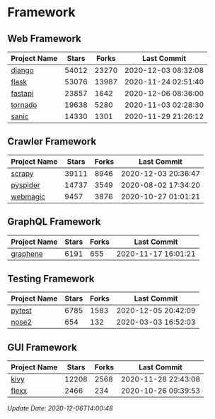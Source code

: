 # Framework

## Web Framework
| Project Name | Stars | Forks | Last Commit |
| ------------ | ----- | ----- | ----------- |
| [django](https://github.com/django/django) | 54012 | 23270 | 2020-12-03 08:32:08 |
| [flask](https://github.com/pallets/flask) | 53076 | 13987 | 2020-11-24 02:51:40 |
| [fastapi](https://github.com/tiangolo/fastapi) | 23857 | 1642 | 2020-12-06 08:36:00 |
| [tornado](https://github.com/tornadoweb/tornado) | 19638 | 5280 | 2020-11-03 02:28:30 |
| [sanic](https://github.com/huge-success/sanic) | 14330 | 1301 | 2020-11-29 21:26:12 |

## Crawler Framework
| Project Name | Stars | Forks | Last Commit |
| ------------ | ----- | ----- | ----------- |
| [scrapy](https://github.com/scrapy/scrapy) | 39111 | 8946 | 2020-12-03 20:36:47 |
| [pyspider](https://github.com/binux/pyspider) | 14737 | 3549 | 2020-08-02 17:34:20 |
| [webmagic](https://github.com/code4craft/webmagic) | 9457 | 3876 | 2020-10-27 01:01:21 |

## GraphQL Framework
| Project Name | Stars | Forks | Last Commit |
| ------------ | ----- | ----- | ----------- |
| [graphene](https://github.com/graphql-python/graphene) | 6191 | 655 | 2020-11-17 16:01:21 |

## Testing Framework
| Project Name | Stars | Forks | Last Commit |
| ------------ | ----- | ----- | ----------- |
| [pytest](https://github.com/pytest-dev/pytest) | 6785 | 1583 | 2020-12-05 20:42:09 |
| [nose2](https://github.com/nose-devs/nose2) | 654 | 132 | 2020-03-03 16:52:03 |

## GUI Framework
| Project Name | Stars | Forks | Last Commit |
| ------------ | ----- | ----- | ----------- |
| [kivy](https://github.com/kivy/kivy) | 12208 | 2568 | 2020-11-28 22:43:08 |
| [flexx](https://github.com/flexxui/flexx) | 2466 | 234 | 2020-10-26 09:39:53 |

*Update Date: 2020-12-06T14:00:48*
